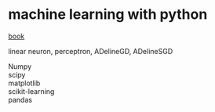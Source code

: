# machine learning with python  
<a href="https://www.amazon.it/learning-Costruire-algoritmi-generare-conoscenza/dp/8850333978/ref=asap_bc?ie=UTF8" target="_blank">book</a>

linear neuron, perceptron, ADelineGD, ADelineSGD

Numpy <br>
scipy <br>
matplotlib<br>
scikit-learning<br>
pandas<br>
